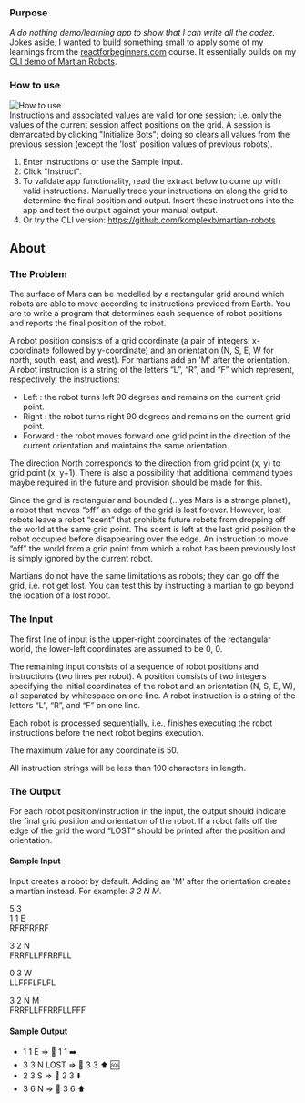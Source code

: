 ### Purpose ###
*A do nothing demo/learning app to show that I can write all the codez.*  
Jokes aside, I wanted to build something small to apply some of my learnings from the [reactforbeginners.com](https://goo.gl/4hT3DU) course. It essentially builds on my [CLI demo of Martian Robots](https://github.com/komplexb/martian-robots).  

### How to use ###
![How to use.](http://g.recordit.co/gkae2h6qRX.gif)  
Instructions and associated values are valid for one session; i.e. only the values of the current session affect positions on the grid. A session is demarcated by clicking "Initialize Bots"; doing so clears all values from the previous session (except the 'lost' position values of previous robots).  
1. Enter instructions or use the Sample Input.  
2. Click "Instruct".  
3. To validate app functionality, read the extract below to come up with valid instructions. Manually trace your instructions on along the grid to determine the final position and output. Insert these instructions into the app and test the output against your manual output.  
4. Or try the CLI version: https://github.com/komplexb/martian-robots

## About ##

### The Problem ###
The surface of Mars can be modelled by a rectangular grid around which robots are able to
move according to instructions provided from Earth. You are to write a program that
determines each sequence of robot positions and reports the final position of the robot.  

A robot position consists of a grid coordinate (a pair of integers: x-coordinate followed by
y-coordinate) and an orientation (N, S, E, W for north, south, east, and west). For martians add an 'M' after the orientation.
A robot instruction is a string of the letters “L”, “R”, and “F” which represent, respectively, the
instructions:  
- Left : the robot turns left 90 degrees and remains on the current grid point.  
- Right : the robot turns right 90 degrees and remains on the current grid point.  
- Forward : the robot moves forward one grid point in the direction of the current orientation and maintains the same orientation.  

The direction North corresponds to the direction from grid point (x, y) to grid point (x, y+1).
There is also a possibility that additional command types maybe required in the future and
provision should be made for this.  

Since the grid is rectangular and bounded (…yes Mars is a strange planet), a robot that
moves “off” an edge of the grid is lost forever. However, lost robots leave a robot “scent” that
prohibits future robots from dropping off the world at the same grid point. The scent is left at
the last grid position the robot occupied before disappearing over the edge. An instruction to
move “off” the world from a grid point from which a robot has been previously lost is simply
ignored by the current robot.  

Martians do not have the same limitations as robots; they can go off the grid, i.e. not get lost. You can test this by instructing a martian to go beyond the location of a lost robot.   

### The Input ###
The first line of input is the upper-right coordinates of the rectangular world, the lower-left
coordinates are assumed to be 0, 0.  

The remaining input consists of a sequence of robot positions and instructions (two lines per
robot). A position consists of two integers specifying the initial coordinates of the robot and
an orientation (N, S, E, W), all separated by whitespace on one line. A robot instruction is a
string of the letters “L”, “R”, and “F” on one line.  

Each robot is processed sequentially, i.e., finishes executing the robot instructions before the
next robot begins execution.  

The maximum value for any coordinate is 50.  

All instruction strings will be less than 100 characters in length.

### The Output ###
For each robot position/instruction in the input, the output should indicate the final grid
position and orientation of the robot. If a robot falls off the edge of the grid the word “LOST”
should be printed after the position and orientation.  

#### Sample Input ####
Input creates a robot by default. Adding an 'M' after the orientation creates a martian instead. For example: _3 2 N M_.

5 3  
1 1 E  
RFRFRFRF  

3 2 N  
FRRFLLFFRRFLL  

0 3 W  
LLFFFLFLFL  

3 2 N M  
FRRFLLFFRRFLLFFF  

#### Sample Output ####
- 1 1 E => 🤖 1 1 ➡️
- 3 3 N LOST => 🤖 3 3 ⬆️ 🆘
- 2 3 S => 🤖 2 3 ⬇️
- 3 6 N => 👾 3 6 ⬆️
